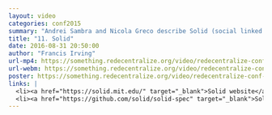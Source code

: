 ```yaml
---
layout: video
categories: conf2015
summary: "Andrei Sambra and Nicola Greco describe Solid (social linked data), a project led by web creator Tim Berners-Lee to change the way apps are made so people control their data."
title: "11. Solid"
date: 2016-08-31 20:50:00
author: "Francis Irving"
url-mp4: https://something.redecentralize.org/video/redecentralize-conf-2015-11-solid.mp4
url-webm: https://something.redecentralize.org/video/redecentralize-conf-2015-11-solid.webm
poster: https://something.redecentralize.org/video/redecentralize-conf-2015-11-solid.jpg
links: |
  <li><a href="https://solid.mit.edu/" target="_blank">Solid website</a></li>
  <li><a href="https://github.com/solid/solid-spec" target="_blank">Solid spec</a></li>
---
```

